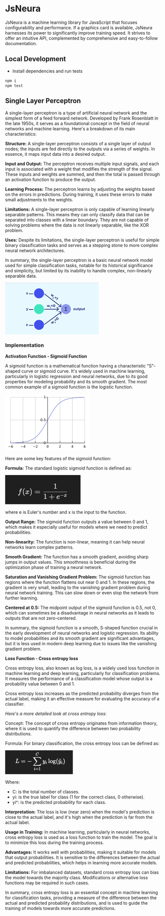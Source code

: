 # JsNeura

JsNeura is a machine learning library for JavaScript that focuses configurability and performance. If a graphics card is available, JsNeura harnesses its power to significantly improve training speed. It strives to offer an intuitive API, complemented by comprehensive and easy-to-follow documentation.

## Local Development

- Install dependencies and run tests

```
npm i
npm test
```

## Single Layer Perceptron

A single-layer perceptron is a type of artificial neural network and the simplest form of a feed forward network. Developed by Frank Rosenblatt in the late 1950s, it serves as a foundational concept in the field of neural networks and machine learning. Here's a breakdown of its main characteristics:

**Structure:** A single-layer perceptron consists of a single layer of output nodes; the inputs are fed directly to the outputs via a series of weights. In essence, it maps input data into a desired output.

**Input and Output:** The perceptron receives multiple input signals, and each input is associated with a weight that modifies the strength of the signal. These inputs and weights are summed, and then the total is passed through an activation function to produce the output.

**Learning Process:** The perceptron learns by adjusting the weights based on the errors in predictions. During training, it uses these errors to make small adjustments to the weights.

**Limitations:**   A single-layer perceptron is only capable of learning linearly separable patterns. This means they can only classify data that can be separated into classes with a linear boundary. They are not capable of solving problems where the data is not linearly separable, like the XOR problem.

**Uses:** Despite its limitations, the single-layer perceptron is useful for simple binary classification tasks and serves as a stepping stone to more complex neural network architectures.

In summary, the single-layer perceptron is a basic neural network model used for simple classification tasks, notable for its historical significance and simplicity, but limited by its inability to handle complex, non-linearly separable data.

![Single Layer Perceptron](image/single-layer-perceptron.png)

### Implementation

**Activation Function - Sigmoid Function**

A sigmoid function is a mathematical function having a characteristic "S"-shaped curve or sigmoid curve. It's widely used in machine learning, particularly in logistic regression and neural networks, due to its good properties for modeling probability and its smooth gradient. The most common example of a sigmoid function is the logistic function.

![Sigmoid Function Graph](image/sigmoid-function-graph.png)

Here are some key features of the sigmoid function:

**Formula:** The standard logistic sigmoid function is defined as:

![Sigmoid Function](image/sigmoid-function.png)

where e is Euler's number and x is the input to the function.

**Output Range:** The sigmoid function outputs a value between 0 and 1, which makes it especially useful for models where we need to predict probabilities.

**Non-linearity:** The function is non-linear, meaning it can help neural networks learn complex patterns.

**Smooth Gradient:** The function has a smooth gradient, avoiding sharp jumps in output values. This smoothness is beneficial during the optimization phase of training a neural network.


**Saturation and Vanishing Gradient Problem:** The sigmoid function has regions where the function flattens out near 0 and 1. In these regions, the gradient is very small, leading to the vanishing gradient problem during neural network training. This can slow down or even stop the network from further learning.

**Centered at 0.5:** The midpoint output of the sigmoid function is 0.5, not 0, which can sometimes be a disadvantage in neural networks as it leads to outputs that are not zero-centered.

In summary, the sigmoid function is a smooth, S-shaped function crucial in the early development of neural networks and logistic regression. Its ability to model probabilities and its smooth gradient are significant advantages, but it is less used in modern deep learning due to issues like the vanishing gradient problem.

**Loss Function - Cross entropy loss**

Cross entropy loss, also known as log loss, is a widely used loss function in machine learning and deep learning, particularly for classification problems. It measures the performance of a classification model whose output is a probability value between 0 and 1.

Cross entropy loss increases as the predicted probability diverges from the actual label, making it an effective measure for evaluating the accuracy of a classifier.

*Here's a more detailed look at cross entropy loss:*

Concept: The concept of cross entropy originates from information theory, where it is used to quantify the difference between two probability distributions.

Formula: For binary classification, the cross entropy loss can be defined as:

![Cross Entropy Loss](image/cross-entropy-loss.png)

Where:

* C: is the total number of classes.
* yi: is the true label for class (1 for the correct class, 0 otherwise).
* yi^: is the predicted probability for each class.

**Interpretation:** The loss is low (near zero) when the model's prediction is close to the actual label, and it's high when the prediction is far from the actual label.

**Usage in Training:** In machine learning, particularly in neural networks, cross entropy loss is used as a loss function to train the model. The goal is to minimize this loss during the training process.

**Advantages:** It works well with probabilities, making it suitable for models that output probabilities.
It is sensitive to the differences between the actual and predicted probabilities, which helps in learning more accurate models.

**Limitations:** For imbalanced datasets, standard cross entropy loss can bias the model towards the majority class. Modifications or alternative loss functions may be required in such cases.

In summary, cross entropy loss is an essential concept in machine learning for classification tasks, providing a measure of the difference between the actual and predicted probability distributions, and is used to guide the training of models towards more accurate predictions.
